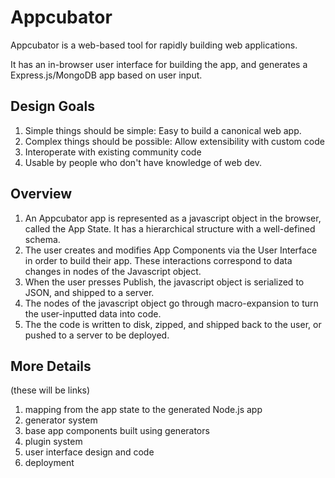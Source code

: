 Appcubator
==========

Appcubator is a web-based tool for rapidly building web applications.

It has an in-browser user interface for building the app, and generates a Express.js/MongoDB app based on user input.

Design Goals
------------

1. Simple things should be simple: Easy to build a canonical web app.
2. Complex things should be possible: Allow extensibility with custom code
3. Interoperate with existing community code
4. Usable by people who don't have knowledge of web dev.

Overview
--------

1. An Appcubator app is represented as a javascript object in the browser, called the App State. It has a hierarchical structure with a well-defined schema.
2. The user creates and modifies App Components via the User Interface in order to build their app. These interactions correspond to data changes in nodes of the Javascript object.
3. When the user presses Publish, the javascript object is serialized to JSON, and shipped to a server.
4. The nodes of the javascript object go through macro-expansion to turn the user-inputted data into code.
5. The the code is written to disk, zipped, and shipped back to the user, or pushed to a server to be deployed.

More Details
------------

(these will be links)

1. mapping from the app state to the generated Node.js app
2. generator system
3. base app components built using generators
4. plugin system
5. user interface design and code
6. deployment
